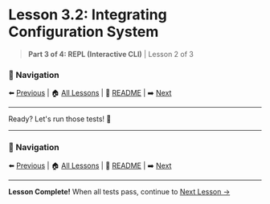 # Lesson 3.2: Integrating Configuration System

> **Part 3 of 4: REPL (Interactive CLI)** | Lesson 2 of 3

### 🧭 Navigation
⬅️ [Previous](lesson_3_1.md) | 🏠 [All Lessons](../../README.md#-all-lessons) | 📖 [README](../../README.md) | ➡️ [Next](lesson_3_3.md)

---


Ready? Let's run those tests! 🧪

---

### 🧭 Navigation
⬅️ [Previous](lesson_3_1.md) | 🏠 [All Lessons](../../README.md#-all-lessons) | 📖 [README](../../README.md) | ➡️ [Next](lesson_3_3.md)

---

**Lesson Complete!** When all tests pass, continue to [Next Lesson →](lesson_3_3.md)
